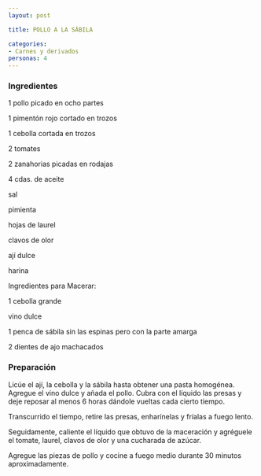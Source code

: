 ```yaml
---
layout: post

title: POLLO A LA SÁBILA

categories:
- Carnes y derivados
personas: 4 
---
```

<h3>Ingredientes</h3>
1 pollo picado en ocho partes

1 pimentón rojo cortado en trozos

1 cebolla cortada en trozos

2 tomates

2 zanahorias picadas en rodajas

4 cdas. de aceite

sal

pimienta

hojas de laurel

clavos de olor

ají dulce

harina

Ingredientes para Macerar:

1 cebolla grande

vino dulce

1 penca de sábila sin las espinas pero con la parte amarga

2 dientes de ajo machacados

<h3>Preparación</h3>
Licúe el ají, la cebolla y la sábila hasta obtener una pasta homogénea. Agregue el vino dulce y añada el pollo. Cubra con el líquido las presas y deje reposar al menos 6 horas dándole vueltas cada cierto tiempo.

Transcurrido el tiempo, retire las presas, enharínelas y fríalas a fuego lento.

Seguidamente, caliente el líquido que obtuvo de la maceración y agréguele el tomate, laurel, clavos de olor y una cucharada de azúcar.

Agregue las piezas de pollo y cocine a fuego medio durante 30 minutos aproximadamente.